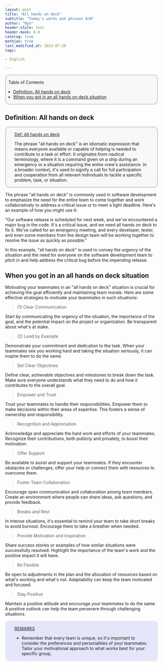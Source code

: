 ```yaml
---
layout: post
title: "All hands on deck"
subtitle: "Today's words and phrases 8/N"
author: "Ryo"
header-style: text
header-mask: 0.0
catelog: true
mathjax: true
last_modified_at: 2023-07-28
tags:

- English

---
```


<div style='border-radius: 1em; border-style:solid; border-color:#D3D3D3; background-color:#F8F8F8'>

<p class="h4">&nbsp;&nbsp;Table of Contents</p>

<!-- START doctoc generated TOC please keep comment here to allow auto update -->
<!-- DON'T EDIT THIS SECTION, INSTEAD RE-RUN doctoc TO UPDATE -->

- [Definition: All hands on deck](#definition-all-hands-on-deck)
- [When you got in an all hands on deck situation](#when-you-got-in-an-all-hands-on-deck-situation)

<!-- END doctoc generated TOC please keep comment here to allow auto update -->


</div>

## Definition: All hands on deck

<div style='padding-left: 2em; padding-right: 2em; border-radius: 1em; border-style:solid; border-color:#D3D3D3; background-color:#F8F8F8'>
<p class="h4"><ins>Def: All hands on deck</ins></p>

The phrase "all hands on deck" is an idiomatic expression that means everyone available or capable of helping is needed to contribute to a task or effort. It originates from nautical terminology, where it is a command given on a ship during an emergency or a situation requiring the entire crew's assistance. In a broader context, it's used to signify a call for full participation and cooperation from all relevant individuals to tackle a specific problem, task, or situation.

</div>

The phrase "all hands on deck" is commonly used in software development to emphasize the need for the entire team to come together and work collaboratively to address a critical issue or to meet a tight deadline. Here's an example of how you might use it:

"Our software release is scheduled for next week, and we've encountered a major bug in the code. It's a critical issue, and we need all hands on deck to fix it. We've called for an emergency meeting, and every developer, tester, and even some members from the design team will be working together to resolve the issue as quickly as possible."

In this example, "all hands on deck" is used to convey the urgency of the situation and the need for everyone on the software development team to pitch in and help address the critical bug before the impending release.

## When you got in an all hands on deck situation

Motivating your teammates in an "all hands on deck" situation is crucial for achieving the goal efficiently and maintaining team morale. Here are some effective strategies to motivate your teammates in such situations:

> (1) Clear Communication

Start by communicating the urgency of the situation, the importance of the goal, and the potential impact on the project or organization. Be transparent about what's at stake.

> (2) Lead by Example

Demonstrate your commitment and dedication to the task. When your teammates see you working hard and taking the situation seriously, it can inspire them to do the same.

> Set Clear Objectives

Define clear, achievable objectives and milestones to break down the task. Make sure everyone understands what they need to do and how it contributes to the overall goal.

> Empower and Trust

Trust your teammates to handle their responsibilities. Empower them to make decisions within their areas of expertise. This fosters a sense of ownership and responsibility.

> Recognition and Appreciation

Acknowledge and appreciate the hard work and efforts of your teammates. Recognize their contributions, both publicly and privately, to boost their motivation.

> Offer Support

Be available to assist and support your teammates. If they encounter obstacles or challenges, offer your help or connect them with resources to overcome them.

> Foster Team Collaboration

Encourage open communication and collaboration among team members. Create an environment where people can share ideas, ask questions, and provide feedback.

> Breaks and Rest

In intense situations, it's essential to remind your team to take short breaks to avoid burnout. Encourage them to take a breather when needed.

> Provide Motivation and Inspiration

Share success stories or examples of how similar situations were successfully resolved. Highlight the importance of the team's work and the positive impact it will have.

> Be Flexible

Be open to adjustments in the plan and the allocation of resources based on what's working and what's not. Adaptability can keep the team motivated and focused.

> Stay Positive

Maintain a positive attitude and encourage your teammates to do the same. A positive outlook can help the team persevere through challenging situations.

<div style='padding-left: 2em; padding-right: 2em; border-radius: 1em; border-style:solid; border-color:#e6e6fa; background-color:#e6e6fa'>
<p class="h4"><ins>REMARKS</ins></p>

- Remember that every team is unique, so it's important to consider the preferences and personalities of your teammates. Tailor your motivational approach to what works best for your specific group,

</div>
